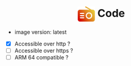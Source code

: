 <h1 align="center">
  <picture>
    <img align="center" alt="Pegaz" src="./logo.svg" height="40">
  </picture>
  Code
</h1>

- image version: latest
- [x] Accessible over http ?
- [ ] Accessible over https ?
- [ ] ARM 64 compatible ?
